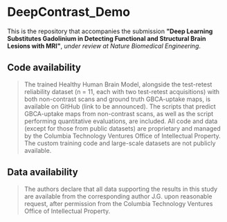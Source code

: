 # DeepContrast_Demo
This is the repository that accompanies the submission **"Deep Learning Substitutes Gadolinium in Detecting Functional and Structural Brain Lesions with MRI"**, *under review at Nature Biomedical Engineering*.


## Code availability
> The trained Healthy Human Brain Model, alongside the test-retest reliability dataset (n = 11, each with two test-retest acquisitions) with both non-contrast scans and ground truth GBCA-uptake maps, is available on GitHub (link to be announced). The scripts that predict GBCA-uptake maps from non-contrast scans, as well as the script performing quantitative evaluations, are included. All code and data (except for those from public datasets) are proprietary and managed by the Columbia Technology Ventures Office of Intellectual Property. The custom training code and large-scale datasets are not publicly available.

## Data availability
> The authors declare that all data supporting the results in this study are available from the corresponding author J.G. upon reasonable request, after permission from the Columbia Technology Ventures Office of Intellectual Property.

